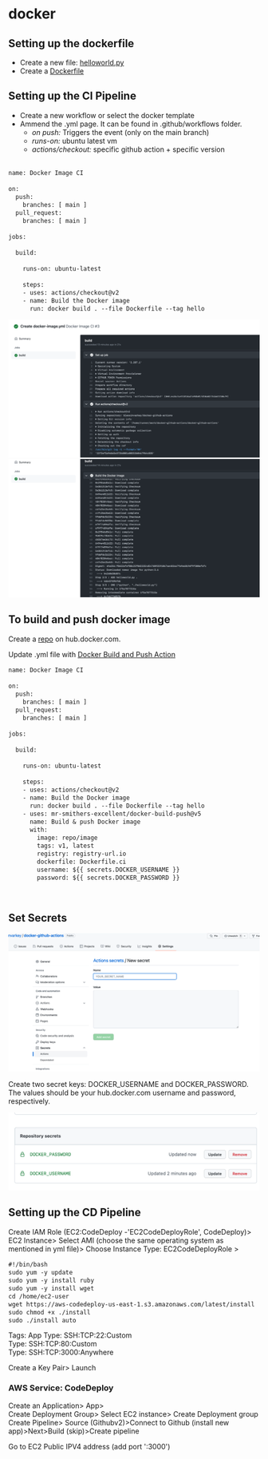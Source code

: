 # docker

## Setting up the dockerfile
- Create a new file: [helloworld.py](main/helloworld.py)
- Create a [Dockerfile](main/Dockerfile)

## Setting up the CI Pipeline 

- Create a new workflow or select the docker template
- Ammend the .yml page. It can be found in .github/workflows folder.
    - _on push:_ Triggers the event (only on the main branch)
    - _runs-on:_ ubuntu latest vm 
    - _actions/checkout:_ specific github action + specific version

```

name: Docker Image CI

on:
  push:
    branches: [ main ]
  pull_request:
    branches: [ main ]

jobs:

  build:

    runs-on: ubuntu-latest

    steps:
    - uses: actions/checkout@v2
    - name: Build the Docker image
      run: docker build . --file Dockerfile --tag hello
```


<img src="build1.png" alt="build image" width="700"/>

<img src="build2.png" alt="build image" width="700"/>

## To build and push docker image

Create a [repo](https://hub.docker.com/repository/docker/blessinvarkey/docker-github-actions) on hub.docker.com.

Update .yml file with [Docker Build and Push Action](https://github.com/marketplace/actions/docker-build-push-action)

```
name: Docker Image CI

on:
  push:
    branches: [ main ]
  pull_request:
    branches: [ main ]

jobs:

  build:

    runs-on: ubuntu-latest

    steps:
    - uses: actions/checkout@v2
    - name: Build the Docker image
      run: docker build . --file Dockerfile --tag hello
    - uses: mr-smithers-excellent/docker-build-push@v5
      name: Build & push Docker image
      with:
        image: repo/image
        tags: v1, latest
        registry: registry-url.io
        dockerfile: Dockerfile.ci
        username: ${{ secrets.DOCKER_USERNAME }}
        password: ${{ secrets.DOCKER_PASSWORD }}

    
```
## Set Secrets

![](secrets1.png)
 
Create two secret keys: DOCKER_USERNAME and DOCKER_PASSWORD. The values should be your hub.docker.com username and password, respectively. 


![](secrets2.png)


## Setting up the CD Pipeline 
Create IAM Role (EC2:CodeDeploy -'EC2CodeDeployRole', CodeDeploy)> EC2 Instance> Select AMI  (choose the same operating system as mentioned in yml file)> Choose Instance Type: EC2CodeDeployRole > 

```
#!/bin/bash
sudo yum -y update
sudo yum -y install ruby
sudo yum -y install wget
cd /home/ec2-user
wget https://aws-codedeploy-us-east-1.s3.amazonaws.com/latest/install
sudo chmod +x ./install
sudo ./install auto
```

Tags: App
Type: SSH:TCP:22:Custom   
Type: SSH:TCP:80:Custom   
Type: SSH:TCP:3000:Anywhere

Create a Key Pair> Launch 

### AWS Service: CodeDeploy
Create an Application> App>    
Create Deployment Group> Select EC2 instance> Create Deployment group
Create Pipeline> Source (Githubv2)>Connect to Github (install new app)>Next>Build (skip)>Create pipeline

Go to EC2 Public IPV4 address (add port ':3000')


